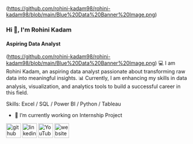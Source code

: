 
(https://github.com/rohini-kadam98/rohini-kadam98/blob/main/Blue%20Data%20Banner%20Image.png)

### Hi 👋, I'm Rohini Kadam
#### Aspiring Data Analyst
(https://github.com/rohini-kadam98/rohini-kadam98/blob/main/Blue%20Data%20Banner%20Image.png)
💻 I am Rohini Kadam, an aspiring data analyst passionate about transforming raw data into meaningful insights. 📊 Currently, I am enhancing my skills in data analysis, visualization, and analytics tools to build a successful career in this field.

Skills: Excel / SQL / Power BI / Python / Tableau

- 🔭 I’m currently working on Internship Project 


[<img src='https://cdn.jsdelivr.net/npm/simple-icons@3.0.1/icons/github.svg' alt='github' height='40'>](https://github.com/kadam-rohini98)  [<img src='https://cdn.jsdelivr.net/npm/simple-icons@3.0.1/icons/linkedin.svg' alt='linkedin' height='40'>](https://www.linkedin.com/in/https://www.linkedin.com/in/kadamrohini//)  [<img src='https://cdn.jsdelivr.net/npm/simple-icons@3.0.1/icons/youtube.svg' alt='YouTube' height='40'>](https://www.youtube.com/channel/UCv9gjTu-FfvmGp9Qu8VFq3g)  [<img src='https://cdn.jsdelivr.net/npm/simple-icons@3.0.1/icons/icloud.svg' alt='website' height='40'>](https://codebasics.io/portfolio/Rohini-Kadam)  






